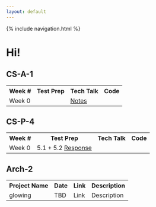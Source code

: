 ```yaml
---
layout: default
---
```

{% include navigation.html %}

# Hi!

## CS-A-1

<table>
    <tr>
        <th>Week #</th>
        <th>Test Prep</th>
        <th>Tech Talk</th>
        <th>Code</th>
    </tr>
    <tr>
        <td>Week 0</td>
        <td></td>
        <td><a href="CS-A-1/tech_talk_0.md">Notes</a></td>
        <td></td>
    </tr>
</table>

## CS-P-4

<table>
    <tr>
        <th>Week #</th>
        <th>Test Prep</th>
        <th>Tech Talk</th>
        <th>Code</th>
    </tr>
    <tr>
        <td>Week 0</td>
        <td>5.1 + 5.2
            <a href="CS-P-4/test_prep_0.md">Response</a>
        </td>
        <td></td>
        <td></td>
    </tr>
</table>

## Arch-2

<table>
    <tr>
        <th>Project Name</th>
        <th>Date</th>
        <th>Link</th>
        <th>Description</th>
    </tr>
    <tr>
        <td>glowing</td>
        <td>TBD</td>
        <td>Link</td>
        <td>Description</td>
    </tr>
</table>